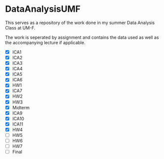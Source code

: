 # DataAnalysisUMF

This serves as a repository of the work done in my summer Data Analysis Class at UM-F.

The work is seperated by assignment and contains the data used as well as the accompanying lecture if applicable.

- [x] ICA1
- [x] ICA2
- [x] ICA3
- [x] ICA4
- [x] ICA5
- [x] ICA6
- [x] HW1
- [x] ICA7
- [x] HW2
- [x] HW3
- [x] Midterm
- [x] ICA9
- [x] ICA10
- [x] ICA11
- [x] HW4
- [ ] HW5
- [ ] HW6
- [ ] HW7
- [ ] Final
